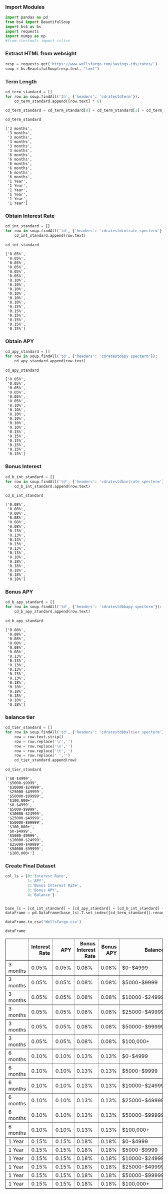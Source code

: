 ### Import Modules


```python
import pandas as pd
from bs4 import BeautifulSoup
import bs4 as bs
import requests 
import numpy as np
#from itertools import islice
```

### Extract HTML from websight


```python
resp = requests.get('https://www.wellsfargo.com/savings-cds/rates/')
soup = bs.BeautifulSoup(resp.text, "lxml")
```

### Term Length


```python
cd_term_standard = []
for row in soup.findAll('th', {'headers': 'cdratestdterm'}):
    cd_term_standard.append([row.text] * 6)
    
cd_term_standard = cd_term_standard[0] + cd_term_standard[1] + cd_term_standard[2]

cd_term_standard
```




    ['3 months',
     '3 months',
     '3 months',
     '3 months',
     '3 months',
     '3 months',
     '6 months',
     '6 months',
     '6 months',
     '6 months',
     '6 months',
     '6 months',
     '1 Year',
     '1 Year',
     '1 Year',
     '1 Year',
     '1 Year',
     '1 Year']



### Obtain Interest Rate


```python
cd_int_standard = []
for row in soup.findAll('td', {'headers': 'cdratestdintrate specterm'}):
    cd_int_standard.append(row.text)
    
cd_int_standard
```




    ['0.05%',
     '0.05%',
     '0.05%',
     '0.05%',
     '0.05%',
     '0.05%',
     '0.10%',
     '0.10%',
     '0.10%',
     '0.10%',
     '0.10%',
     '0.10%',
     '0.15%',
     '0.15%',
     '0.15%',
     '0.15%',
     '0.15%',
     '0.15%']



### Obtain APY


```python
cd_apy_standard = []
for row in soup.findAll('td', {'headers': 'cdratestdapy specterm'}):
    cd_apy_standard.append(row.text)
    
cd_apy_standard
```




    ['0.05%',
     '0.05%',
     '0.05%',
     '0.05%',
     '0.05%',
     '0.05%',
     '0.10%',
     '0.10%',
     '0.10%',
     '0.10%',
     '0.10%',
     '0.10%',
     '0.15%',
     '0.15%',
     '0.15%',
     '0.15%',
     '0.15%',
     '0.15%']



### Bonus Interest


```python
cd_b_int_standard = []
for row in soup.findAll('td', {'headers': 'cdratestdbintrate specterm'}):
    cd_b_int_standard.append(row.text)
    
cd_b_int_standard
```




    ['0.08%',
     '0.08%',
     '0.08%',
     '0.08%',
     '0.08%',
     '0.08%',
     '0.13%',
     '0.13%',
     '0.13%',
     '0.13%',
     '0.13%',
     '0.13%',
     '0.18%',
     '0.18%',
     '0.18%',
     '0.18%',
     '0.18%',
     '0.18%']



### Bonus APY


```python
cd_b_apy_standard = []
for row in soup.findAll('td', {'headers': 'cdratestdbbapy specterm'}):
    cd_b_apy_standard.append(row.text)
    
cd_b_apy_standard
```




    ['0.08%',
     '0.08%',
     '0.08%',
     '0.08%',
     '0.08%',
     '0.08%',
     '0.13%',
     '0.13%',
     '0.13%',
     '0.13%',
     '0.13%',
     '0.13%',
     '0.18%',
     '0.18%',
     '0.18%',
     '0.18%',
     '0.18%',
     '0.18%']



### balance tier


```python
cd_tier_standard = []
for row in soup.findAll('td', {'headers': 'cdratestdbbaltier specterm'}):
    row = row.text.strip()
    row = row.replace('\r','')
    row = row.replace('\n','')
    row = row.replace('\t','')
    row = row.replace(' ','')
    cd_tier_standard.append(row)
    
cd_tier_standard
```




    ['$0-$4999',
     '$5000-$9999',
     '$10000-$24999',
     '$25000-$49999',
     '$50000-$99999',
     '$100,000+',
     '$0-$4999',
     '$5000-$9999',
     '$10000-$24999',
     '$25000-$49999',
     '$50000-$99999',
     '$100,000+',
     '$0-$4999',
     '$5000-$9999',
     '$10000-$24999',
     '$25000-$49999',
     '$50000-$99999',
     '$100,000+']



### Create Final Dataset


```python
col_ls = {0:'Interest Rate',
          1:'APY',
          2:'Bonus Interest Rate',
          3:'Bonus APY',
          4:'Balance'}


base_ls = [cd_int_standard] + [cd_apy_standard] + [cd_b_int_standard] + [cd_b_apy_standard] + [cd_tier_standard]
dataFrame = pd.DataFrame(base_ls).T.set_index([cd_term_standard]).rename(columns = col_ls)

dataFrame.to_csv('WellsFargo.csv')

dataFrame
```




<div>
<table border="1" class="dataframe">
  <thead>
    <tr style="text-align: right;">
      <th></th>
      <th>Interest Rate</th>
      <th>APY</th>
      <th>Bonus Interest Rate</th>
      <th>Bonus APY</th>
      <th>Balance</th>
    </tr>
  </thead>
  <tbody>
    <tr>
      <td>3 months</td>
      <td>0.05%</td>
      <td>0.05%</td>
      <td>0.08%</td>
      <td>0.08%</td>
      <td>$0-$4999</td>
    </tr>
    <tr>
      <td>3 months</td>
      <td>0.05%</td>
      <td>0.05%</td>
      <td>0.08%</td>
      <td>0.08%</td>
      <td>$5000-$9999</td>
    </tr>
    <tr>
      <td>3 months</td>
      <td>0.05%</td>
      <td>0.05%</td>
      <td>0.08%</td>
      <td>0.08%</td>
      <td>$10000-$24999</td>
    </tr>
    <tr>
      <td>3 months</td>
      <td>0.05%</td>
      <td>0.05%</td>
      <td>0.08%</td>
      <td>0.08%</td>
      <td>$25000-$49999</td>
    </tr>
    <tr>
      <td>3 months</td>
      <td>0.05%</td>
      <td>0.05%</td>
      <td>0.08%</td>
      <td>0.08%</td>
      <td>$50000-$99999</td>
    </tr>
    <tr>
      <td>3 months</td>
      <td>0.05%</td>
      <td>0.05%</td>
      <td>0.08%</td>
      <td>0.08%</td>
      <td>$100,000+</td>
    </tr>
    <tr>
      <td>6 months</td>
      <td>0.10%</td>
      <td>0.10%</td>
      <td>0.13%</td>
      <td>0.13%</td>
      <td>$0-$4999</td>
    </tr>
    <tr>
      <td>6 months</td>
      <td>0.10%</td>
      <td>0.10%</td>
      <td>0.13%</td>
      <td>0.13%</td>
      <td>$5000-$9999</td>
    </tr>
    <tr>
      <td>6 months</td>
      <td>0.10%</td>
      <td>0.10%</td>
      <td>0.13%</td>
      <td>0.13%</td>
      <td>$10000-$24999</td>
    </tr>
    <tr>
      <td>6 months</td>
      <td>0.10%</td>
      <td>0.10%</td>
      <td>0.13%</td>
      <td>0.13%</td>
      <td>$25000-$49999</td>
    </tr>
    <tr>
      <td>6 months</td>
      <td>0.10%</td>
      <td>0.10%</td>
      <td>0.13%</td>
      <td>0.13%</td>
      <td>$50000-$99999</td>
    </tr>
    <tr>
      <td>6 months</td>
      <td>0.10%</td>
      <td>0.10%</td>
      <td>0.13%</td>
      <td>0.13%</td>
      <td>$100,000+</td>
    </tr>
    <tr>
      <td>1 Year</td>
      <td>0.15%</td>
      <td>0.15%</td>
      <td>0.18%</td>
      <td>0.18%</td>
      <td>$0-$4999</td>
    </tr>
    <tr>
      <td>1 Year</td>
      <td>0.15%</td>
      <td>0.15%</td>
      <td>0.18%</td>
      <td>0.18%</td>
      <td>$5000-$9999</td>
    </tr>
    <tr>
      <td>1 Year</td>
      <td>0.15%</td>
      <td>0.15%</td>
      <td>0.18%</td>
      <td>0.18%</td>
      <td>$10000-$24999</td>
    </tr>
    <tr>
      <td>1 Year</td>
      <td>0.15%</td>
      <td>0.15%</td>
      <td>0.18%</td>
      <td>0.18%</td>
      <td>$25000-$49999</td>
    </tr>
    <tr>
      <td>1 Year</td>
      <td>0.15%</td>
      <td>0.15%</td>
      <td>0.18%</td>
      <td>0.18%</td>
      <td>$50000-$99999</td>
    </tr>
    <tr>
      <td>1 Year</td>
      <td>0.15%</td>
      <td>0.15%</td>
      <td>0.18%</td>
      <td>0.18%</td>
      <td>$100,000+</td>
    </tr>
  </tbody>
</table>
</div>


